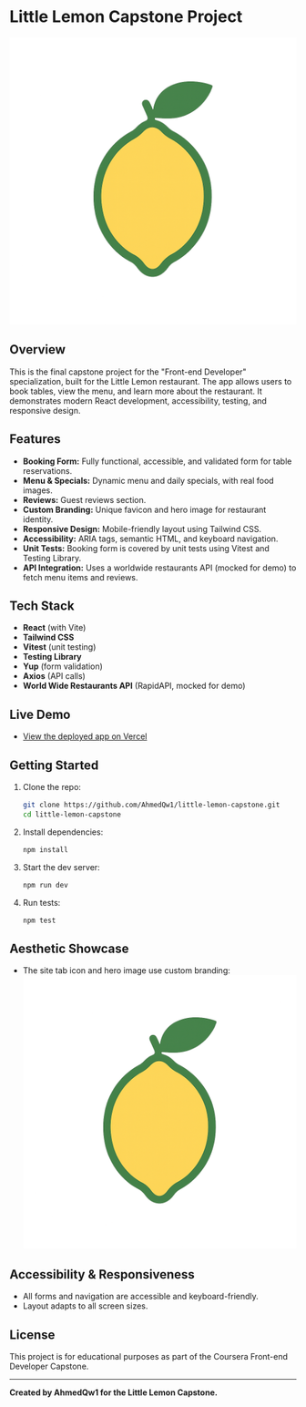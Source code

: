
# Little Lemon Capstone Project

![Little Lemon Icon](public/littleLemonIcon(AIGenerated).png)

## Overview
This is the final capstone project for the "Front-end Developer" specialization, built for the Little Lemon restaurant. The app allows users to book tables, view the menu, and learn more about the restaurant. It demonstrates modern React development, accessibility, testing, and responsive design.

## Features
- **Booking Form:** Fully functional, accessible, and validated form for table reservations.
- **Menu & Specials:** Dynamic menu and daily specials, with real food images.
- **Reviews:** Guest reviews section.
- **Custom Branding:** Unique favicon and hero image for restaurant identity.
- **Responsive Design:** Mobile-friendly layout using Tailwind CSS.
- **Accessibility:** ARIA tags, semantic HTML, and keyboard navigation.
- **Unit Tests:** Booking form is covered by unit tests using Vitest and Testing Library.
- **API Integration:** Uses a worldwide restaurants API (mocked for demo) to fetch menu items and reviews.

## Tech Stack
- **React** (with Vite)
- **Tailwind CSS**
- **Vitest** (unit testing)
- **Testing Library**
- **Yup** (form validation)
- **Axios** (API calls)
- **World Wide Restaurants API** (RapidAPI, mocked for demo)


## Live Demo
- [View the deployed app on Vercel](https://little-lemon-capstone-ochre.vercel.app/)

## Getting Started
1. Clone the repo:
	```sh
	git clone https://github.com/AhmedQw1/little-lemon-capstone.git
	cd little-lemon-capstone
	```
2. Install dependencies:
	```sh
	npm install
	```
3. Start the dev server:
	```sh
	npm run dev
	```
4. Run tests:
	```sh
	npm test
	```

## Aesthetic Showcase
- The site tab icon and hero image use custom branding:
  ![Favicon](public/littleLemonIcon(AIGenerated).png)

## Accessibility & Responsiveness
- All forms and navigation are accessible and keyboard-friendly.
- Layout adapts to all screen sizes.

## License
This project is for educational purposes as part of the Coursera Front-end Developer Capstone.

---

**Created by AhmedQw1 for the Little Lemon Capstone.**

